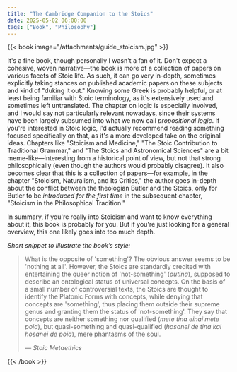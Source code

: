 ```yaml
---
title: "The Cambridge Companion to the Stoics"
date: 2025-05-02 06:00:00
tags: ["Book", "Philosophy"]
---
```


{{< book image="/attachments/guide_stoicism.jpg" >}}

It's a fine book, though personally I wasn't a fan of it. Don't expect a cohesive, woven narrative—the book is more of a collection of papers on various facets of Stoic life. As such, it can go very in-depth, sometimes explicitly taking stances on published academic papers on these subjects and kind of "duking it out." Knowing some Greek is probably helpful, or at least being familiar with Stoic terminology, as it's extensively used and sometimes left untranslated.
The chapter on logic is especially involved, and I would say not particularly relevant nowadays, since their systems have been largely subsumed into what we now call *propositional logic*. If you're interested in Stoic logic, I'd actually recommend reading something focused specifically on that, as it's a more developed take on the original ideas.
Chapters like "Stoicism and Medicine," "The Stoic Contribution to Traditional Grammar," and "The Stoics and Astronomical Sciences" are a bit meme-like—interesting from a historical point of view, but not that strong philosophically (even though the authors would probably disagree).
It also becomes clear that this is a collection of papers—for example, in the chapter "Stoicism, Naturalism, and Its Critics," the author goes in-depth about the conflict between the theologian Butler and the Stoics, only for Butler to be *introduced for the first time* in the subsequent chapter, "Stoicism in the Philosophical Tradition."

In summary, if you're really into Stoicism and want to know everything about it, this book is probably for you. But if you're just looking for a general overview, this one likely goes into too much depth.

*Short snippet to illustrate the book’s style:*  
> What is the opposite of 'something'?
> The obvious answer seems to be 'nothing at all'. However, the Stoics are standardly credited with entertaining the queer notion of 'not-something' (*outina*), supposed to describe an ontological status of universal concepts.
> On the basis of a small number of controversial texts, the Stoics are thought to identify the Platonic Forms with concepts, while denying that concepts are 'something', thus placing them outside their supreme genus and granting them the status of 'not-something'.
> They say that concepts are neither something nor qualified <something> (*mete tina einai mete poia*), but quasi-something and quasi-qualified <somethings> (*hosanei de tina kai hosanei de poia*), mere phantasms of the soul.
>
> — *Stoic Metaethics*

{{< /book >}}
